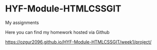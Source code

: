 # HYF-Module-HTMLCSSGIT
My assignments

Here you can find my homework hosted via Github 

https://ozgur2096.github.io/HYF-Module-HTMLCSSGIT/week1/project/

